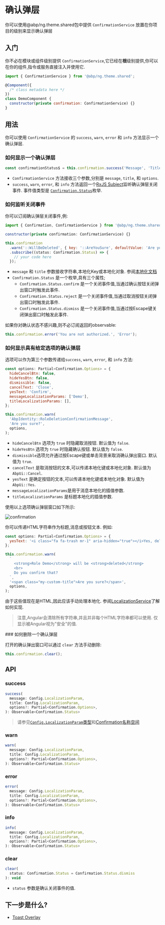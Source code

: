 # 确认弹层

你可以使用@abp/ng.theme.shared包中提供 `ConfirmationService` 放置在你项目的级别来显示确认弹层

## 入门

你不必在模块或组件级别提供 `ConfirmationService`,它已经在**根**级别提供,你可以在你的组件,指令或服务直接注入并使用它.

```js
import { ConfirmationService } from '@abp/ng.theme.shared';

@Component({
  /* class metadata here */
})
class DemoComponent {
  constructor(private confirmation: ConfirmationService) {}
}
```

## 用法

你可以使用 `ConfirmationService` 的 `success`, `warn`, `error` 和 `info` 方法显示一个确认弹层.

### 如何显示一个确认弹层

```js
const confirmationStatus$ = this.confirmation.success('Message', 'Title');
```

- `ConfirmationService` 方法接收三个参数,分别是 `message`, `title`, 和 `options`.
- `success`, `warn`, `error`, 和 `info` 方法返回一个[RxJS Subject](https://rxjs-dev.firebaseapp.com/guide/subject)监听确认弹层关闭事件. 事件值类型是 [`Confirmation.Status`](https://github.com/abpframework/abp/blob/master/npm/ng-packs/packages/theme-shared/src/lib/models/confirmation.ts#L24)枚举.

### 如何监听关闭事件

你可以订阅确认弹层关闭事件,例:

```js
import { Confirmation, ConfirmationService } from '@abp/ng.theme.shared';

constructor(private confirmation: ConfirmationService) {}

this.confirmation
  .warn('::WillBeDeleted', { key: '::AreYouSure', defaultValue: 'Are you sure?' })
  .subscribe((status: Confirmation.Status) => {
    // your code here
  });
```

- `message` 和 `title` 参数接收字符串,本地化Key或本地化对象. 参阅[本地化文档](./Localization.md)
- `Confirmation.Status` 是一个枚举,具有三个属性;
    - `Confirmation.Status.confirm` 是一个关闭事件值,当通过确认按钮关闭弹出窗口时触发此事件.
    - `Confirmation.Status.reject` 是一个关闭事件值,当通过取消按钮关闭弹出窗口时触发此事件.
    - `Confirmation.Status.dismiss` 是一个关闭事件值,当通过按Escape键关闭弹出窗口时触发此事件.

如果你对确认状态不感兴趣,则不必订阅返回的observable:

```js
this.confirmation.error('You are not authorized.', 'Error');
```

### 如何显示具有给定选项的确认弹层

选项可以作为第三个参数传递给`success`, `warn`, `error`, 和 `info` 方法:

```js
const options: Partial<Confirmation.Options> = {
  hideCancelBtn: false,
  hideYesBtn: false,
  dismissible: false,
  cancelText: 'Close',
  yesText: 'Confirm',
  messageLocalizationParams: ['Demo'],
  titleLocalizationParams: [],
};

this.confirmation.warn(
  'AbpIdentity::RoleDeletionConfirmationMessage',
  'Are you sure?',
  options,
);
```

- `hideCancelBtn` 选项为 `true` 时隐藏取消按钮. 默认值为 `false`.
- `hideYesBtn` 选项为 `true` 时隐藏确认按钮. 默认值为 `false`.
- `dismissible`选项允许通过按Escape键或单击背景来取消确认弹出窗口. 默认值为 `true`.
- `cancelText` 是取消按钮的文本,可以传递本地化键或本地化对象. 默认值为 `AbpUi::Cancel`.
- `yesText` 是确定按钮的文本,可以传递本地化键或本地化对象. 默认值为 `AbpUi::Yes`.
- `messageLocalizationParams`是用于消息本地化的插值参数.
- `titleLocalizationParams` 是标题本地化的插值参数.

使用以上选项确认弹层窗口如下所示:

![confirmation](./images/confirmation.png)

你可以传递HTML字符串作为标题,消息或按钮文本. 例如:

```js
const options: Partial<Confirmation.Options> = {
  yesText: '<i class="fa fa-trash mr-1" aria-hidden="true"></i>Yes, delete it',
};

this.confirmation.warn(
  `
    <strong>Role Demo</strong> will be <strong>deleted</strong>
    <br>
    Do you confirm that?
  `,
  '<span class="my-custom-title">Are you sure?</span>',
  options,
);
```

由于这些值现在是HTML,因此应该手动处理本地化. 参阅[LocalizationService](./Localization#using-the-localization-service)了解如何实现.

> 注意,Angular会清除所有字符串,并且并非每个HTML字符串都可以使用. 仅显示被Angular视为"安全"的值.

### 如何删除一个确认弹层

打开的确认弹出窗口可以通过 `clear` 方法手动删除:

```js
this.confirmation.clear();
```

## API

### success

```js
success(
  message: Config.LocalizationParam,
  title: Config.LocalizationParam,
  options?: Partial<Confirmation.Options>,
): Observable<Confirmation.Status>
```

> 请参见[`Config.LocalizationParam`类型](https://github.com/abpframework/abp/blob/master/npm/ng-packs/packages/core/src/lib/models/config.ts#L46)和[Confirmation名称空间](https://github.com/abpframework/abp/blob/master/npm/ng-packs/packages/theme-shared/src/lib/models/confirmation.ts)


### warn

```js
warn(
  message: Config.LocalizationParam,
  title: Config.LocalizationParam,
  options?: Partial<Confirmation.Options>,
): Observable<Confirmation.Status>
```

### error

```js
error(
  message: Config.LocalizationParam,
  title: Config.LocalizationParam,
  options?: Partial<Confirmation.Options>,
): Observable<Confirmation.Status>
```

### info

```js
info(
  message: Config.LocalizationParam,
  title: Config.LocalizationParam,
  options?: Partial<Confirmation.Options>,
): Observable<Confirmation.Status>
```

### clear

```js
clear(
  status: Confirmation.Status = Confirmation.Status.dismiss
): void
```

- `status` 参数是确认关闭事件的值.


## 下一步是什么?

- [Toast Overlay](./Toaster-Service.md)

